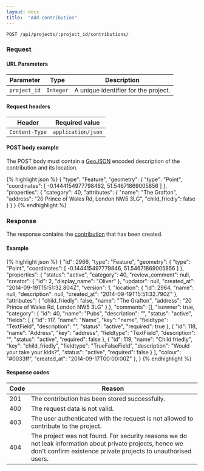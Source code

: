 ```yaml
---
layout: docs
title:  "Add contribution"
---
```


``````
POST /api/projects/:project_id/contributions/
``````

### Request

#### URL Parameters

Parameter         | Type        | Description
------------------|-------------|--------------------------------------
`project_id`      | `Integer`   | A unique identifier for the project.

#### Request headers

Header            | Required value
------------------|-------------
`Content-Type`    | `application/json`

#### POST body example

The POST body must contain a [GeoJSON](http://geojson.org/geojson-spec.html#geojson-objects) encoded description of the contribution and its location. 

{% highlight json %}
{
  "type": "Feature",
  "geometry": {
    "type": "Point",
    "coordinates": [
      -0.1444154977798462,
      51.54671869005856
    ]
  },
  "properties": {
    "category": 40,
    "attributes": {
      "name": "The Grafton",
      "address": "20 Prince of Wales Rd, London NW5 3LG",
      "child_friedly": false
    }
  }
}
{% endhighlight %}

### Response

The response contains the [contribution](contribution-response.html) that has been created.

#### Example

{% highlight json %}
{
    "id": 2966,
    "type": "Feature",
    "geometry": {
        "type": "Point",
        "coordinates": [
            -0.144415497779846,
            51.54671869005856
        ]
    },
    "properties": {
        "status": "active",
        "category": 40,
        "review_comment": null,
        "creator": {
            "id": 2,
            "display_name": "Oliver"
        },
        "updator": null,
        "created_at": "2014-09-19T15:51:32.804Z",
        "version": 1,
        "location": {
            "id": 2964,
            "name": null,
            "description": null,
            "created_at": "2014-09-19T15:51:32.790Z"
        },
        "attributes": {
            "child_friedly": false,
            "name": "The Grafton",
            "address": "20 Prince of Wales Rd, London NW5 3LG"
        }
    },
    "comments": [],
    "isowner": true,
    "category": {
        "id": 40,
        "name": "Pubs",
        "description": "",
        "status": "active",
        "fields": [
            {
                "id": 117,
                "name": "Name",
                "key": "name",
                "fieldtype": "TextField",
                "description": "",
                "status": "active",
                "required": true
            },
            {
                "id": 118,
                "name": "Address",
                "key": "address",
                "fieldtype": "TextField",
                "description": "",
                "status": "active",
                "required": false
            },
            {
                "id": 119,
                "name": "Child friedly",
                "key": "child_friedly",
                "fieldtype": "TrueFalseField",
                "description": "Would your take your kids?",
                "status": "active",
                "required": false
            }
        ],
        "colour": "#0033ff",
        "created_at": "2014-09-17T00:00:00Z"
    },
}
{% endhighlight %}

#### Response codes

Code  |  Reason
------|-----------------------------------------
 201  | The contribution has been stored successfully.
 400  | The request data is not valid. 
 403  | The user authenticated with the request is not allowed to contribute to the project.
 404  | The project was not found. For security reasons we do not leak information about private projects, hence we don't confirm existence private projects to unauthorised users.